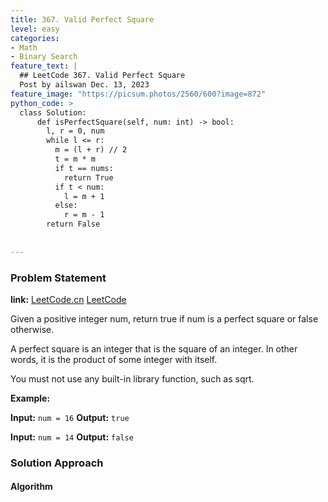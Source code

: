 ```yaml
---
title: 367. Valid Perfect Square
level: easy
categories:
- Math
- Binary Search
feature_text: |
  ## LeetCode 367. Valid Perfect Square
  Post by ailswan Dec. 13, 2023
feature_image: "https://picsum.photos/2560/600?image=872"
python_code: >
  class Solution:
      def isPerfectSquare(self, num: int) -> bool:
        l, r = 0, num
        while l <= r:
          m = (l + r) // 2
          t = m * m
          if t == nums:
            return True
          if t < num:
            l = m + 1
          else: 
            r = m - 1
        return False
        
          
---
```


### Problem Statement
**link:**
[LeetCode.cn](https://leetcode.cn/problems/valid-perfect-square/)
[LeetCode](https://leetcode.com/problems/valid-perfect-square/)

Given a positive integer num, return true if num is a perfect square or false otherwise.

A perfect square is an integer that is the square of an integer. In other words, it is the product of some integer with itself.

You must not use any built-in library function, such as sqrt.
 
**Example:**

**Input:** `num = 16`
**Output:** `true`
 
**Input:** `num = 14`
**Output:** `false`

### Solution Approach
 

#### Algorithm
 